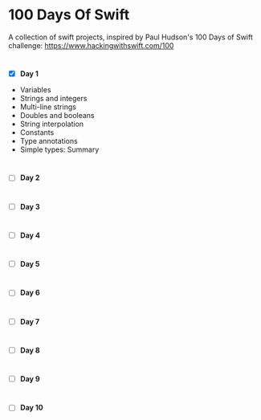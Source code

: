 # 100 Days Of Swift
A collection of swift projects, inspired by Paul Hudson's 100 Days of Swift challenge: https://www.hackingwithswift.com/100

#
 - [x] <b>Day 1</b>
* Variables
* Strings and integers
* Multi-line strings
* Doubles and booleans
* String interpolation
* Constants
* Type annotations
* Simple types: Summary

 #
 - [ ] <b>Day 2</b>
 
  #
 - [ ] <b>Day 3</b>

 #
 - [ ] <b>Day 4</b>
 
 #
 - [ ] <b>Day 5</b>

 #
 - [ ] <b>Day 6</b>
 
 #
 - [ ] <b>Day 7</b>

 #
 - [ ] <b>Day 8</b>
 
 #
 - [ ] <b>Day 9</b>

 #
 - [ ] <b>Day 10</b>
 
